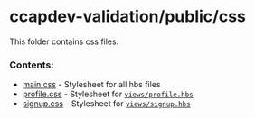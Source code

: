 # ccapdev-validation/public/css

This folder contains css files.

### Contents:
- [main.css](main.css) - Stylesheet for all hbs files
- [profile.css](profile.css) - Stylesheet for [`views/profile.hbs`](../../views/profile.hbs)
- [signup.css](signup.css) - Stylesheet for [`views/signup.hbs`](../../views/signup.hbs)
